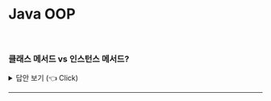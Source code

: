 # Java OOP
<br>


### 클래스 메서드 vs 인스턴스 메서드?

<details>
   <summary> 답안 보기 (👈 Click)</summary>
<br />
[참고: 자바의 정석] 
 
+ 변수에서 그랬던 것과 같이, 메서드 앞에 static이 붙어 있으면 클래스 메서드이고, <br> 
  붙어 있지 않으면 인스턴스 메서드입니다. <br> 
  클래스 메서드도 클래스 변수처럼, 객체를 생성하지 않고도 '클래스 이름. 메서드 이름(매개변수)'와 같은 식으로 호출이 가능합니다. <br> 
  반면, 인스턴스 메서드는 반드시 객체를 생성해야만 호출할 수 있습니다. <br> 
  
  그렇다면 클래스를 정의할 때, 어느 경우에 static을 사용해서 클래스 메서드로 정의해야 하는 것일까요? <br> 
  클래스는 '데이터(변수)와 데이터에 관련된 메서드의 집합'이므로, 같은 클래스 내에 있는 메서드와 멤버 변수는 아주 밀접한 관계가 있습니다. <br> 
  
  인스턴스 메서드는 인스턴스 변수와 관련된 작업을 하는, 즉 메서드의 작업을 수행하는데 인스턴스 변수를 필요로 하는 메서드입니다. <br> 
  그런데 인스턴스 변수는 인스턴스(객체)를 생성해야만 만들어지므로, 인스턴스 메서드 역시 인스턴스를 생성해야만 호출될 수 있는 것입니다. <br> 
  
  반면에, 메서드 중에서 인스턴스와 관계없는(인스턴스 변수나 인스턴스 메서드를 사용하지 않는)메서드를 클래스 메서드(static 메서드)로 정의합니다. <br> 
  물론 인스턴스 변수를 사용하지 않는다고 해서 반드시 클래스 메서드로 정의해야 하는 것은 아니지만, 특별한 이유가 없는 한 그렇게 하는 것이 일반적입니다. <br> 
  
</details>

-----------------------


